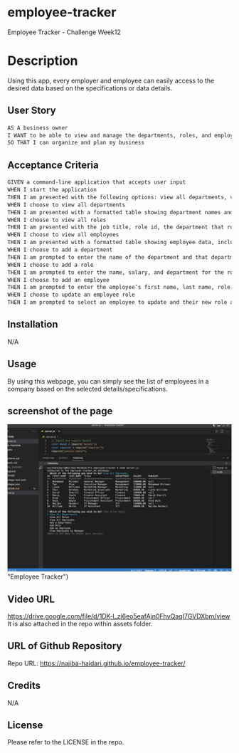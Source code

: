 # employee-tracker
Employee Tracker - Challenge Week12

# Description

Using this app, every employer and employee can easily access to the desired data based on the specifications or data details.


## User Story

```md
AS A business owner
I WANT to be able to view and manage the departments, roles, and employees in my company
SO THAT I can organize and plan my business
```

## Acceptance Criteria

```md
GIVEN a command-line application that accepts user input
WHEN I start the application
THEN I am presented with the following options: view all departments, view all roles, view all employees, add a department, add a role, add an employee, and update an employee role
WHEN I choose to view all departments
THEN I am presented with a formatted table showing department names and department ids
WHEN I choose to view all roles
THEN I am presented with the job title, role id, the department that role belongs to, and the salary for that role
WHEN I choose to view all employees
THEN I am presented with a formatted table showing employee data, including employee ids, first names, last names, job titles, departments, salaries, and managers that the employees report to
WHEN I choose to add a department
THEN I am prompted to enter the name of the department and that department is added to the database
WHEN I choose to add a role
THEN I am prompted to enter the name, salary, and department for the role and that role is added to the database
WHEN I choose to add an employee
THEN I am prompted to enter the employee’s first name, last name, role, and manager, and that employee is added to the database
WHEN I choose to update an employee role
THEN I am prompted to select an employee to update and their new role and this information is updated in the database 
```

## Installation

N/A

## Usage

By using this webpage, you can simply see the list of employees in a company based on the selected details/specifications.

## screenshot of the page

![Employee Tracker](./Assets/screenshot.jpeg) 
"Employee Tracker")

## Video URL 

https://drive.google.com/file/d/1DK-l_zi6eo5eafAjn0FhvQaqI7GVDXbm/view 
It is also attached in the repo within assets folder.

## URL of Github Repository
Repo URL: https://najiba-haidari.github.io/employee-tracker/ 

## Credits

N/A

## License

Please refer to the LICENSE in the repo.
